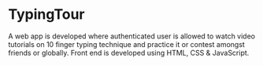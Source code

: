 # TypingTour
A web app is developed where authenticated user is allowed to watch video tutorials on  10 finger typing technique and practice it or contest amongst friends or globally. Front end is developed using HTML, CSS &amp; JavaScript. 

